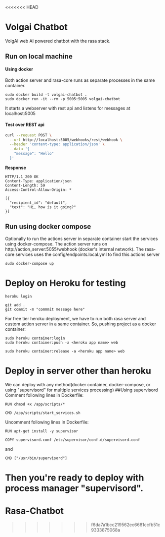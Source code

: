 <<<<<<< HEAD
# Volgai Chatbot
VolgAI web AI powered chatbot with the rasa stack.


## Run on local machine
#### Using docker
Both action server and rasa-core runs as separate processes in the same container.

```
sudo docker build -t volgai-chatbot .
sudo docker run -it --rm -p 5005:5005 volgai-chatbot
```

It starts a webserver with rest api and listens for messages at localhost:5005

#### Test over REST api

```bash
curl --request POST \
  --url http://localhost:5005/webhooks/rest/webhook \
  --header 'content-type: application/json' \
  --data '{
    "message": "Hello"
  }'
```
**Response**
```http
HTTP/1.1 200 OK
Content-Type: application/json
Content-Length: 59
Access-Control-Allow-Origin: *

[{
  "recipient_id": "default",
  "text": "Hi, how is it going?"
}]
```

## Run using docker compose
Optionally to run the actions server in separate container start the services using docker-compose. The action server runs on http://action_server:5055/webhook (docker's internal network). The rasa-core services uses the config/endpoints.local.yml to find this actions server

```
sudo docker-compose up
```

# Deploy on Heroku for testing

```
heroku login

git add .
git commit -m "commmit message here"
```
For free tier heroku deployment, we have to run both rasa server and custom action server in a same container.
So, pushing project as a docker container:
```
sudo heroku container:login
sudo heroku container:push -a <heroku app name> web
```
```
sudo heroku container:release -a <heroku app name> web
```

# Deploy in server other than heroku
We can deploy with any method(docker container, docker-compose, or using "supervisord" for multiple services processing)
##Using supervisord
Comment following lines in Dockerfile:
```
RUN chmod +x /app/scripts/*

CMD /app/scripts/start_services.sh
```
Uncomment following lines in Dockerfile:
```angular2html
RUN apt-get install -y supervisor

COPY supervisord.conf /etc/supervisor/conf.d/supervisord.conf
```
and
```angular2html
CMD ["/usr/bin/supervisord"]
```

Then you're ready to deploy with process manager "supervisord".
=======
# Rasa-Chatbot
>>>>>>> f6da7a1bcc219562ec6681ccfb51c9333875068a
